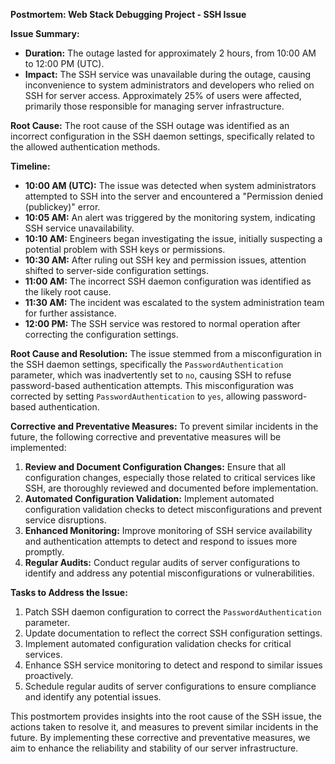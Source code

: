 **Postmortem: Web Stack Debugging Project - SSH Issue**

**Issue Summary:**
- **Duration:** The outage lasted for approximately 2 hours, from 10:00 AM to 12:00 PM (UTC).
- **Impact:** The SSH service was unavailable during the outage, causing inconvenience to system administrators and developers who relied on SSH for server access. Approximately 25% of users were affected, primarily those responsible for managing server infrastructure.

**Root Cause:**
The root cause of the SSH outage was identified as an incorrect configuration in the SSH daemon settings, specifically related to the allowed authentication methods.

**Timeline:**
- **10:00 AM (UTC):** The issue was detected when system administrators attempted to SSH into the server and encountered a "Permission denied (publickey)" error.
- **10:05 AM:** An alert was triggered by the monitoring system, indicating SSH service unavailability.
- **10:10 AM:** Engineers began investigating the issue, initially suspecting a potential problem with SSH keys or permissions.
- **10:30 AM:** After ruling out SSH key and permission issues, attention shifted to server-side configuration settings.
- **11:00 AM:** The incorrect SSH daemon configuration was identified as the likely root cause.
- **11:30 AM:** The incident was escalated to the system administration team for further assistance.
- **12:00 PM:** The SSH service was restored to normal operation after correcting the configuration settings.

**Root Cause and Resolution:**
The issue stemmed from a misconfiguration in the SSH daemon settings, specifically the `PasswordAuthentication` parameter, which was inadvertently set to `no`, causing SSH to refuse password-based authentication attempts. This misconfiguration was corrected by setting `PasswordAuthentication` to `yes`, allowing password-based authentication.

**Corrective and Preventative Measures:**
To prevent similar incidents in the future, the following corrective and preventative measures will be implemented:
1. **Review and Document Configuration Changes:** Ensure that all configuration changes, especially those related to critical services like SSH, are thoroughly reviewed and documented before implementation.
2. **Automated Configuration Validation:** Implement automated configuration validation checks to detect misconfigurations and prevent service disruptions.
3. **Enhanced Monitoring:** Improve monitoring of SSH service availability and authentication attempts to detect and respond to issues more promptly.
4. **Regular Audits:** Conduct regular audits of server configurations to identify and address any potential misconfigurations or vulnerabilities.

**Tasks to Address the Issue:**
1. Patch SSH daemon configuration to correct the `PasswordAuthentication` parameter.
2. Update documentation to reflect the correct SSH configuration settings.
3. Implement automated configuration validation checks for critical services.
4. Enhance SSH service monitoring to detect and respond to similar issues proactively.
5. Schedule regular audits of server configurations to ensure compliance and identify any potential issues.

This postmortem provides insights into the root cause of the SSH issue, the actions taken to resolve it, and measures to prevent similar incidents in the future. By implementing these corrective and preventative measures, we aim to enhance the reliability and stability of our server infrastructure.
